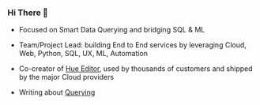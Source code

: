 ### Hi There 👋

- Focused on Smart Data Querying and bridging SQL & ML

- Team/Project Lead: building End to End services by leveraging Cloud, Web, Python, SQL, UX, ML, Automation
- Co-creator of [Hue Editor](https://gethue.com/), used by thousands of customers and shipped by the major Cloud providers
- Writing about [Querying](https://medium.com/data-querying)

